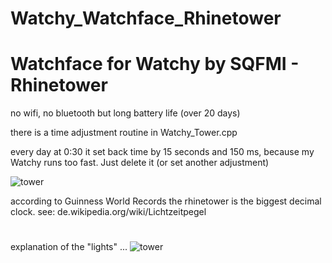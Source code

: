 # Watchy_Watchface_Rhinetower
# Watchface for Watchy by SQFMI - Rhinetower
no wifi, no bluetooth but long battery life (over 20 days)

there is a time adjustment routine in Watchy_Tower.cpp

every day at 0:30 it set back time by 15 seconds and 150 ms, because my Watchy runs too fast. Just delete it (or set another adjustment) 

![tower](https://github.com/MartMarq/Watchy_Watchface_Rhinetower/assets/139223739/ccc54438-bc1d-4860-8e41-3424e8873aec)

according to Guinness World Records the rhinetower is the biggest decimal clock.
see:  de.wikipedia.org/wiki/Lichtzeitpegel
#
explanation of the "lights" ...
![tower](https://github.com/MartMarq/Watchy_Watchface_Rhinetower/assets/139223739/ffa9ebc3-a95e-4447-9692-f6282a435e0c)
